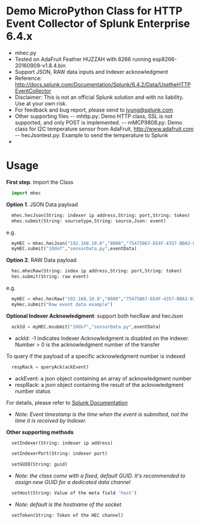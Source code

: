 # Demo MicroPython Class for HTTP Event Collector of Splunk Enterprise 6.4.x
- mhec.py
- Tested on AdaFruit Feather HUZZAH with 8266 running esp8266-20160909-v1.8.4.bin
- Support JSON, RAW data inputs and Indexer acknowledgment
- Reference: http://docs.splunk.com/Documentation/Splunk/6.4.2/Data/UsetheHTTPEventCollector
- Disclaimer: This is not an official Splunk solution and with no liability. Use at your own risk.
- For feedback and bug report, please send to jyung@splunk.com
- Other supporting files
-- mhttp.py: Demo HTTP class, SSL is not supported, and only POST is implemented.
-- mMCP9808.py: Demo class for I2C temperature sensor from AdaFruit, http://www.adafruit.com 
-- hecJsontest.py: Example to send the temperature to Splunk
-
# Usage
**First step**. Import the Class
```python
  import mhec
```

**Option 1**. JSON Data payload
```python
  mhec.hecJson(String: indexer ip address,String: port,String: token)
  mhec.submit(String: sourcetype,String: source,Json: event)
```
e.g.
```python
  myHEC = mhec.hecJson("192.168.10.8","8088","75475867-EE4F-4357-BBA3-03F1D66F3697")
  myHEC.submit("10dof","sensorData.py",eventData)
```

**Option 2**. RAW Data payload
```python
  hec.mhecRaw(String: index ip address,String: port,String: token)
  hec.submit(String: raw event)
```
e.g.
```python
  myHEC = mhec.hecRaw("192.168.10.8","8088","75475867-EE4F-4357-BBA3-03F1D66F3697")
  myHec.submit("Raw event data example")
````

**Optional Indexer Acknowledgment**: support both hecRaw and hecJson
```python
  ackId = myHEC.msubmit("10dof","sensorData.py",eventData)
```
- ackId: -1 indicates Indexer Acknowledgment is disabled on the indexer. Number > 0 is the acknowledgment number of the transfer

To query if the payload of a specific acknowledgment number is indexed
```python
  respRack = queryAck(ackEvent)
```
- ackEvent: a json object containing an array of acknowledgment number
- respRack: a json object containing the result of the acknowledgment number status

For details, please refer to [Splunk Documentation](http://dev.splunk.com/view/event-collector/SP-CAAAE8X)

* *Note: Event timestamp is the time when the event is submitted, not the time it is received by Indexer.*

**Other supporting methods**
```python
  setIndexer(String: indexer ip address)
```

```python
  setIndexerPort(String: indexer port)
```

```python
  setGUID(String: guid)
```
* *Note: the class come with a fixed, default GUID. It's recommended to assign new GUID for a dedicated data channel*
```python
  setHost(String: Value of the meta field 'host')
```
* *Note: default is the hostname of the socket*
```python
  setToken(String: Token of the HEC channel)
```

